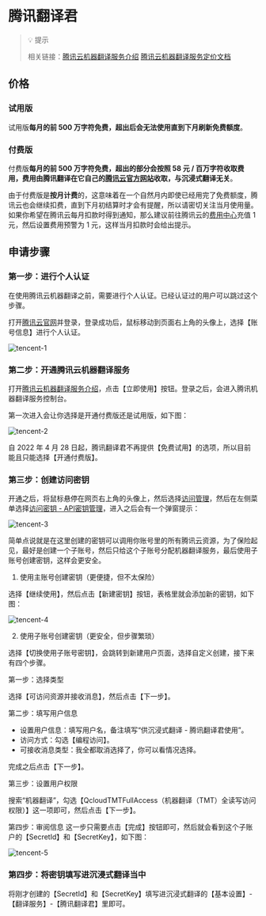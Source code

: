 
# 腾讯翻译君

> 💡 提示 
> 
> 相关链接：[腾讯云机器翻译服务介绍](https://cloud.tencent.com/product/tmt) [腾讯云机器翻译服务定价文档](https://cloud.tencent.com/document/product/551/35017)

## 价格

### 试用版

试用版**每月的前 500 万字符免费，超出后会无法使用直到下月刷新免费额度**。

### 付费版

付费版**每月的前 500 万字符免费，超出的部分会按照 58 元 / 百万字符收取费用，费用由腾讯翻译在它自己的[腾讯云官方网站](https://cloud.tencent.com/product/tmt)收取，与沉浸式翻译无关**。

由于付费版是**按月计费**的，这意味着在一个自然月内即使已经用完了免费额度，腾讯云也会继续扣费，直到下月初结算时才会有提醒，所以请密切关注当月使用量。如果你希望在腾讯云每月扣款时得到通知，那么建议前往腾讯云的[费用中心](https://console.cloud.tencent.com/expense/overview)充值 1 元，然后设置费用预警为 1 元，这样当月扣款时会给出提示。

## 申请步骤

### 第一步：进行个人认证

在使用腾讯云机器翻译之前，需要进行个人认证。已经认证过的用户可以跳过这个步骤。

打开[腾讯云官网](https://cloud.tencent.com/)并登录，登录成功后，鼠标移动到页面右上角的头像上，选择【账号信息】进行个人认证。

![](./assets/tencent-1.png "tencent-1")

### 第二步：开通腾讯云机器翻译服务

打开[腾讯云机器翻译服务介绍](https://cloud.tencent.com/product/tmt)，点击【立即使用】按钮。登录之后，会进入腾讯机器翻译服务控制台。

第一次进入会让你选择是开通付费版还是试用版，如下图：

![](./assets/tencent-2.png "tencent-2")

自 2022 年 4 月 28 日起，腾讯翻译君不再提供【免费试用】的选项，所以目前能且只能选择【开通付费版】。

### 第三步：创建访问密钥

开通之后，将鼠标悬停在网页右上角的头像上，然后选择[访问管理](https://console.cloud.tencent.com/cam/overview)，然后在左侧菜单选择[访问密钥 - API密钥管理](https://console.cloud.tencent.com/cam/capi)，进入之后会有一个弹窗提示：

![](./assets/tencent-3.png "tencent-3")

简单点说就是在这里创建的密钥可以调用你账号里的所有腾讯云资源，为了保险起见，最好是创建一个子账号，然后只给这个子账号分配机器翻译服务，最后使用子账号创建密钥，这样会更安全。

1. 使用主账号创建密钥（更便捷，但不太保险）
   
选择【继续使用】，然后点击【新建密钥】按钮，表格里就会添加新的密钥，如下图：

![](./assets/tencent-4.png "tencent-4")


2. 使用子账号创建密钥（更安全，但步骤繁琐）
   
选择【切换使用子账号密钥】，会跳转到新建用户页面，选择自定义创建，接下来有四个步骤。

第一步：选择类型
    
选择【可访问资源并接收消息】，然后点击【下一步】。

第二步：填写用户信息

- 设置用户信息：填写用户名，备注填写“供沉浸式翻译 - 腾讯翻译君使用”。
- 访问方式：勾选【编程访问】。
- 可接收消息类型：我全都取消选择了，你可以看情况选择。

完成之后点击【下一步】。

第三步：设置用户权限
    
搜索“机器翻译”，勾选【QcloudTMTFullAccess（机器翻译（TMT）全读写访问权限）】这一项即可，然后点击【下一步】。

第四步：审阅信息
这一步只需要点击【完成】按钮即可，然后就会看到这个子账户的【SecretId】和【SecretKey】，如下图：

![](./assets/tencent-5.png "tencent-5")

### 第四步：将密钥填写进沉浸式翻译当中

将刚才创建的【SecretId】和【SecretKey】填写进沉浸式翻译的【基本设置】-【翻译服务】-【腾讯翻译君】里即可。

